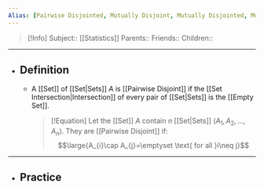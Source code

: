```yaml
---
Alias: [Pairwise Disjointed, Mutually Disjoint, Mutually Disjointed, Mutually Exclusive]
---
```

> [!Info]
> Subject:: [[Statistics]]
> Parents:: 
> Friends:: 
> Children:: 
---
- ## Definition
	- A [[Set]] of [[Set|Sets]] $A$ is [[Pairwise Disjoint]] if the [[Set Intersection|Intersection]] of every pair of [[Set|Sets]] is the [[Empty Set]].
	  > [!Equation]
	  > Let the [[Set]] $A$ contain $n$ [[Set|Sets]] $(A_{1}, A_{2},\dots,A_{n})$. They are [[Pairwise Disjoint]] if:
	  > $$\large{A_{i}\cap A_{j}=\emptyset \text{ for all }i\neq j}$$
---
- ## Practice